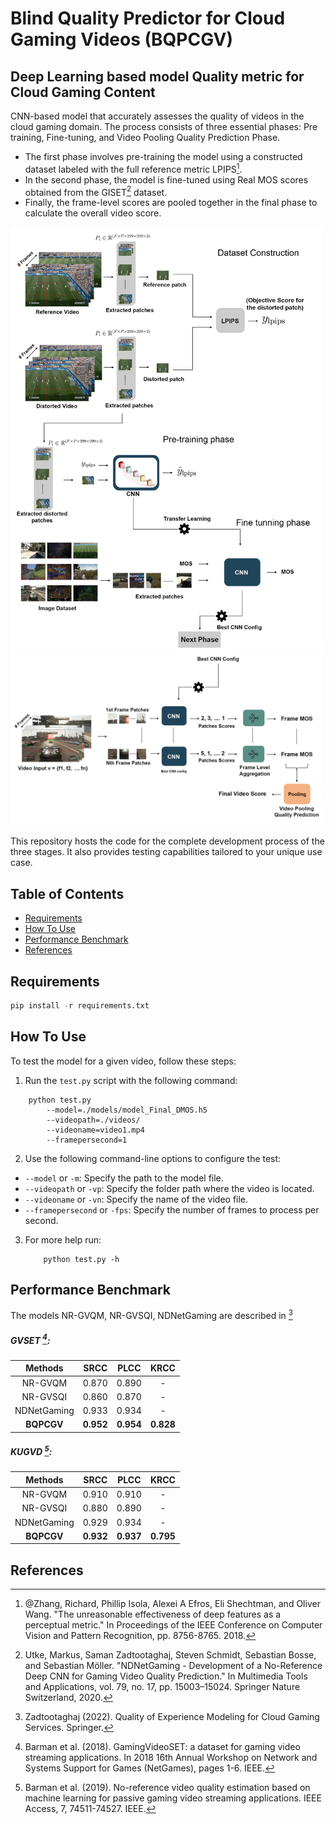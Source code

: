 # Blind Quality Predictor for Cloud Gaming Videos (BQPCGV)

## Deep Learning based model Quality metric for Cloud Gaming Content


CNN-based model that accurately assesses the quality of videos in the cloud gaming domain. 
The process consists of three essential phases: Pre training, Fine-tuning, and Video Pooling Quality Prediction Phase.

- The first phase involves pre-training the model using a constructed dataset labeled with the full reference metric LPIPS[^1].
- In the second phase, the model is fine-tuned using Real MOS scores obtained from the GISET[^2] dataset.
- Finally, the frame-level scores are pooled together in the final phase to calculate the overall video score.

<img src="images/phase1_2.png" alt="Comprehensive Overview of the Proposed Approach: Exploring the Initial Two Stages" width="500">
<img src="images/video_phase.png" alt="Comprehensive Overview of the Proposed Approach: Exploring The Video Pooling Quality Prediction Stage" width="500">
<!-- ![Comprehensive Overview of the Proposed Approach: Exploring the Initial Two Stages](images/phase1_2.png) -->
<!-- ![Comprehensive Overview of the Proposed Approach: Exploring The Video Pooling Quality Prediction Stage](images/video_phase.png) -->

This repository hosts the code for the complete development process of the three stages. It also provides testing capabilities tailored to your unique use case.

## Table of Contents

- [Requirements](#requirements)
- [How To Use](#how-to-use)
- [Performance Benchmark](#performance-benchmark)
- [References](#references)

## Requirements
```python
pip install -r requirements.txt
```

## How To Use

To test the model for a given video, follow these steps:

1. Run the `test.py` script with the following command:

```shell
    python test.py 
        --model=./models/model_Final_DMOS.h5 
        --videopath=./videos/ 
        --videoname=video1.mp4 
        --framepersecond=1
```

2. Use the following command-line options to configure the test:

- `--model` or `-m`: Specify the path to the model file.
- `--videopath` or `-vp`: Specify the folder path where the video is located.
- `--videoname` or `-vn`: Specify the name of the video file.
- `--framepersecond` or `-fps`: Specify the number of frames to process per second.

3. For more help run:

    ```shell
        python test.py -h
    ```

## Performance Benchmark

The models NR-GVQM, NR-GVSQI, NDNetGaming are described in [^3]

##### GVSET [^4]:


|    Methods   |SRCC            | PLCC            | KRCC        |
|:------------:|:---------------------:|:--------------------:|:-------------------:|
| NR-GVQM      | 0.870       | 0.890          | -   |
| NR-GVSQI     | 0.860   | 0.870       | -     |
| NDNetGaming   | 0.933  | 0.934 | - |
| **BQPCGV**      |**0.952** | **0.954** | **0.828** |


##### KUGVD [^5]:


|    Methods   |SRCC            | PLCC            | KRCC        |
|:------------:|:---------------------:|:--------------------:|:-------------------:|
| NR-GVQM      | 0.910       | 0.910          | -   |
| NR-GVSQI      | 0.880   | 0.890       | -     |
| NDNetGaming      | 0.929  | 0.934 | - |
| **BQPCGV**      |**0.932** | **0.937** | **0.795** |


## References

[^1]: @Zhang, Richard, Phillip Isola, Alexei A Efros, Eli Shechtman, and Oliver Wang. "The unreasonable effectiveness of deep features as a perceptual metric." In Proceedings of the IEEE Conference on Computer Vision and Pattern Recognition, pp. 8756-8765. 2018.

[^2]: Utke, Markus, Saman Zadtootaghaj, Steven Schmidt, Sebastian Bosse, and Sebastian Möller. "NDNetGaming - Development of a No-Reference Deep CNN for Gaming Video Quality Prediction." In Multimedia Tools and Applications, vol. 79, no. 17, pp. 15003–15024. Springer Nature Switzerland, 2020.

[^3]: Zadtootaghaj (2022). Quality of Experience Modeling for Cloud Gaming Services. Springer.

[^4]: Barman et al. (2018). GamingVideoSET: a dataset for gaming video streaming applications. In 2018 16th Annual Workshop on Network and Systems Support for Games (NetGames), pages 1-6. IEEE.

[^5]: Barman et al. (2019). No-reference video quality estimation based on machine learning for passive gaming video streaming applications. IEEE Access, 7, 74511-74527. IEEE.
